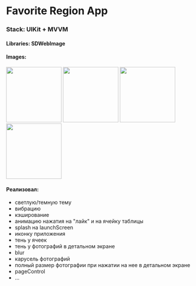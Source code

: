 
<h1>Favorite Region App</h1>
<h3>Stack: UIKit + MVVM</h3>
<h4>Libraries: SDWebImage</h4>
<h4>Images:</h4>
<img src="https://github.com/KozhemyakinNikita/FavoriteRegionsApp/assets/110396918/361cd7a9-9ed4-4afc-ad9d-e40638a62ca7" width="150"> <img src="https://github.com/KozhemyakinNikita/FavoriteRegionsApp/assets/110396918/51d39c20-21b3-4635-83c8-a17d79723dd2" width="150"> <img src="https://github.com/KozhemyakinNikita/FavoriteRegionsApp/assets/110396918/4dbd8b9c-dba0-4abc-9f28-1028e5782bfd" width="150"> <img src="https://github.com/KozhemyakinNikita/FavoriteRegionsApp/assets/110396918/0fef9e4f-e5cd-48b8-8232-cbd555102895" width="150">

<h4>Реализовал:</h4>

  - светлую/темную тему
  - вибрацию  
  - кэширование
  - анимацию нажатия на "лайк" и на ячейку таблицы
  - splash на launchScreen
  - иконку приложения
  - тень у ячеек
  - тень у фотографий в детальном экране
  - blur
  - карусель фотографий
  - полный размер фотографии при нажатии на нее в детальном экране
  - pageControl
  - ...
